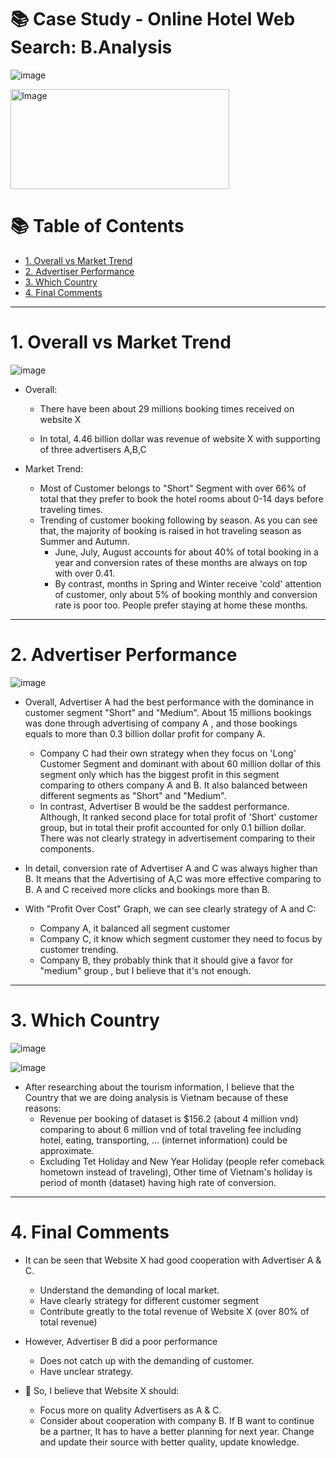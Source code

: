 # 📚 Case Study - Online Hotel Web Search: B.Analysis

![image](https://user-images.githubusercontent.com/101379141/201806216-c1121751-d0b9-4c77-be8d-f6d8568d7d7a.png)

 <img src="https://user-images.githubusercontent.com/101379141/201035143-6f1af4fe-4169-4074-8287-6790d88803db.png" alt="Image" width="350" height="160">


# :books: Table of Contents <!-- omit in toc -->

- [1. Overall vs Market Trend](#1-overall-vs-market-trend)
- [2. Advertiser Performance](#2-advertiser-performance)
- [3. Which Country](#3-which-country)
- [4. Final Comments](#4-final-comments)

---

# 1. Overall vs Market Trend

![image](https://user-images.githubusercontent.com/101379141/201812601-251896de-7e7e-4d18-80d1-0e4d03013949.png)

- Overall:
  - There have been about 29 millions booking times received on website X

  - In total, 4.46 billion dollar was revenue of website X with supporting of three advertisers A,B,C

- Market Trend:
  - Most of Customer belongs to "Short" Segment with over 66% of total that they prefer to book the hotel rooms about 0-14 days before traveling times. 
  - Trending of customer booking following by season. As you can see that, the majority of booking is raised in hot traveling season as Summer and Autumn.
    - June, July, August accounts for about 40% of total booking in a year and conversion rates of these months are always on top with over 0.41. 
    - By contrast, months in Spring and Winter receive 'cold' attention of customer, only about 5% of booking monthly and conversion rate is poor too. People prefer staying at home these months. 
---

# 2. Advertiser Performance

![image](https://user-images.githubusercontent.com/101379141/201839508-fbd518da-8faf-40f4-9bc9-eec040761bee.png)

- Overall, Advertiser A had the best performance with the dominance in customer segment "Short" and "Medium". About 15 millions bookings was done through advertising of company A , and those bookings equals to more than 0.3 billion dollar profit for company A.
  - Company C had their own strategy when they focus on 'Long' Customer Segment and dominant with about 60 million dollar of this segment only which has the biggest profit in this segment comparing to others company A and B. It also balanced between different segments as "Short" and "Medium".
  - In contrast, Advertiser B would be the saddest performance. Although, It ranked second place for total profit of 'Short' customer group, but in total their profit accounted for only 0.1 billion dollar. There was not clearly strategy in advertisement comparing to their components.
 
 - In detail, conversion rate of Advertiser A and C was always higher than B. It means that the Advertising of A,C was more effective comparing to B. A and C received more clicks and bookings more than B.
 - With "Profit Over Cost" Graph, we can see clearly strategy of A and C:
    - Company A, it balanced all segment customer 
    - Company C, it know which segment customer they need to focus by customer trending.
    - Company B, they probably think that it should give a favor for "medium" group , but I believe that it's not enough. 


---

# 3. Which Country #

![image](https://user-images.githubusercontent.com/101379141/201824685-4ad468b5-be37-463c-89cc-5ecc6ffbec0f.png)

![image](https://user-images.githubusercontent.com/101379141/201813758-920b09b7-0d5f-46f1-9365-f8359f36bdc6.png)


- After researching about the tourism information, I believe that the Country that we are doing analysis is Vietnam because of these reasons:
  - Revenue per booking of dataset is $156.2 (about 4 million vnd) comparing to about 6 million vnd of total traveling fee including hotel, eating, transporting, ... (internet information) could be approximate.
  - Excluding Tet Holiday and New Year Holiday (people refer comeback hometown instead of traveling), Other time of Vietnam's holiday is period of month (dataset) having high rate of conversion.

---
# 4. Final Comments #

- It can be seen that Website X had good cooperation with Advertiser A & C.
  - Understand the demanding of local market. 
  - Have clearly strategy for different customer segment
  - Contribute greatly to the total revenue of Website X (over 80% of total revenue)

- However, Advertiser B did a poor performance 
  - Does not catch up with the demanding of customer. 
  - Have unclear strategy.
  
- 🚩 So, I believe that Website X should:
  - Focus more on quality Advertisers as A & C. 
  - Consider about cooperation with company B. If B want to continue be a partner, It has to have a better planning for next year. Change and update their source with better quality, update knowledge.
